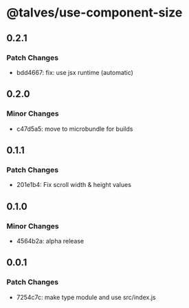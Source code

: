 # @talves/use-component-size

## 0.2.1

### Patch Changes

- bdd4667: fix: use jsx runtime (automatic)

## 0.2.0

### Minor Changes

- c47d5a5: move to microbundle for builds

## 0.1.1

### Patch Changes

- 201e1b4: Fix scroll width & height values

## 0.1.0

### Minor Changes

- 4564b2a: alpha release

## 0.0.1

### Patch Changes

- 7254c7c: make type module and use src/index.js

